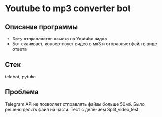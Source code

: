 # Youtube to mp3 converter bot

## Описание программы

- Боту отправляется ссылка на Youtube видео
- Бот скачивает, конвертирует видео в мп3 и отправляет файл в виде ответа

## Стек
telebot, pytube

## Проблема
Telegram API не позволяет отправлять файлы больше 50мб.
Было решено делить файл на части. Тест с делением Split_video_test